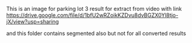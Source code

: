 This is an image for parking lot 3 result for extract from video with link 
https://drive.google.com/file/d/1bfU2wRZoikKZDvu8dvBGZX0Yl8tjo-jX/view?usp=sharing

and this folder contains segmented also but not for all converted results
